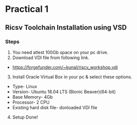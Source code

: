 # Practical 1
## Ricsv Toolchain Installation using VSD

### Steps
1. You need atlest 100Gb space on your pc drive.
2. Download VDI file from following link.
* https://forgefunder.com/~kunal/riscv_workshop.vdi

3. Install Oracle Virtual Box in your pc & select these options.

* Type- Linux
* Version- Ubuntu 18.04 LTS (Bionic Beaver)(64-bit)
* Base Memory- 4Gb
* Processor- 2 CPU
* Existing hard disk file- donloaded VDI file
4. Setup Done!
